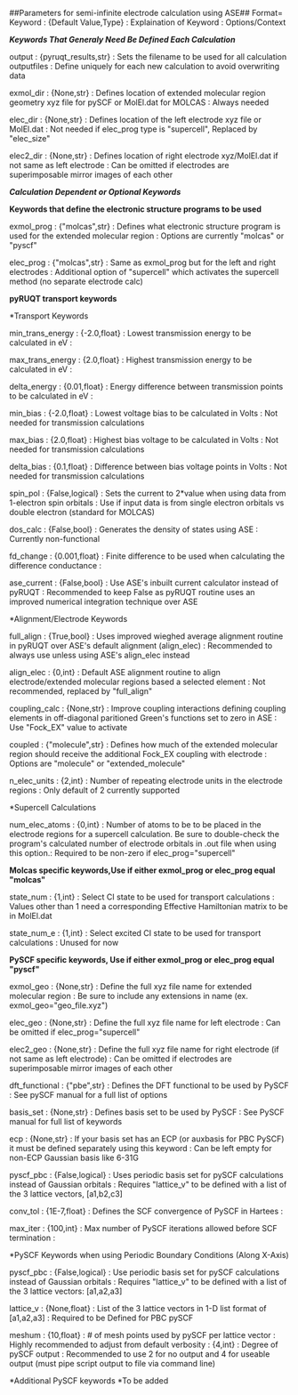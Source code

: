 ##Parameters for semi-infinite electrode calculation using ASE##
Format= Keyword : {Default Value,Type} : Explaination of Keyword : Options/Context

***Keywords That Generaly Need Be Defined Each Calculation***

output     : {pyruqt_results,str} : Sets the filename to be used for all calculation outputfiles                                      : Define uniquely for each new calculation to avoid overwriting data

exmol_dir : {None,str}           : Defines location of extended molecular region geometry xyz file for pySCF or MolEl.dat for MOLCAS : Always needed

elec_dir  : {None,str}           : Defines location of the left electrode xyz file or MolEl.dat                                      : Not needed if elec_prog type is "supercell", Replaced by "elec_size"

elec2_dir : {None,str}           : Defines location of right electrode xyz/MolEl.dat if not same as left electrode                   : Can be omitted if electrodes are superimposable mirror images of each other


***Calculation Dependent or Optional Keywords***

**Keywords that define the electronic structure programs to be used**

exmol_prog : {"molcas",str} : Defines what electronic structure program is used for the extended molecular region : Options are currently "molcas" or "pyscf"

elec_prog  : {"molcas",str} : Same as exmol_prog but for the left and right electrodes                            : Additional option of "supercell" which activates the supercell method (no separate electrode calc)


**pyRUQT transport keywords**

*Transport Keywords

min_trans_energy : {-2.0,float}    : Lowest transmission energy to be calculated  in eV                        :

max_trans_energy : {2.0,float}     : Highest transmission energy to be calculated in eV                        :

delta_energy     : {0.01,float}    : Energy difference between transmission points to be calculated in eV      :

min_bias         : {-2.0,float}    : Lowest voltage bias to be calculated in Volts                             : Not needed for transmission calculations

max_bias         : {2.0,float}     : Highest bias voltage to be calculated in Volts                            : Not needed for transmission calculations

delta_bias       : {0.1,float}     : Difference between bias voltage points in Volts                           : Not needed for transmission calculations

spin_pol         : {False,logical} : Sets the current to 2*value when using data from 1-electron spin orbitals : Use if input data is from single electron orbitals vs double electron (standard for MOLCAS)

dos_calc         : {False,bool}    : Generates the density of states using ASE                                 : Currently non-functional         

fd_change        : {0.001,float}   : Finite difference to be used when calculating the difference conductance  :

ase_current      : {False,bool}    : Use ASE's inbuilt current calculator instead of pyRUQT                    : Recommended to keep False as pyRUQT routine uses an improved numerical integration technique over ASE


*Alignment/Electrode Keywords

full_align    : {True,bool}      : Uses improved wieghed average alignment routine in pyRUQT over ASE's default alignment (align_elec)                      : Recommended to always use unless using ASE's align_elec instead

align_elec    : {0,int}          : Default ASE alignment routine to align electrode/extended molecular regions based a selected element                     : Not recommended, replaced by "full_align"

coupling_calc : {None,str}       : Improve coupling interactions defining coupling elements in off-diagonal paritioned Green's functions set to zero in ASE : Use "Fock_EX" value to activate

coupled       : {"molecule",str} : Defines how much of the extended molecular region should receive the additional Fock_EX coupling with electrode          : Options are "molecule" or "extended_molecule"

n_elec_units  : {2,int}          : Number of repeating electrode units in the electrode regions                                                             : Only default of 2 currently supported


*Supercell Calculations

num_elec_atoms : {0,int} : Number of atoms to be to be placed in the electrode regions for a supercell calculation. Be sure to double-check the program's calculated number of electrode orbitals in .out file when using this option.: Required to be non-zero if elec_prog="supercell"


**Molcas specific keywords,Use if either exmol_prog or elec_prog equal "molcas"**

state_num   : {1,int} : Select CI state to be used for transport calculations         : Values other than 1 need a corresponding Effective Hamiltonian matrix to be in MolEl.dat

state_num_e : {1,int} : Select excited CI state to be used for transport calculations : Unused for now


**PySCF specific keywords, Use if either exmol_prog or elec_prog equal "pyscf"**

exmol_geo      : {None,str}      : Define the full xyz file name for extended molecular region                                               : Be sure to include any extensions in name (ex. exmol_geo="geo_file.xyz")

elec_geo       : {None,str}      : Define the full xyz file name for left electrode                                                          : Can be omitted if elec_prog="supercell" 

elec2_geo      : {None,str}      : Define the full xyz file name for right electrode (if not same as left electrode)                         : Can be omitted if electrodes are superimposable mirror images of each other

dft_functional : {"pbe",str}     : Defines the DFT functional to be used by PySCF                                                            : See pySCF manual for a full list of options

basis_set      : {None,str}      : Defines basis set to be used by PySCF                                                                     : See PySCF manual for full list of keywords

ecp            : {None,str}      : If your basis set has an ECP (or auxbasis for PBC PySCF) it must be defined separately using this keyword : Can be left empty for non-ECP Gaussian basis like 6-31G

pyscf_pbc      : {False,logical} : Uses periodic basis set for pySCF calculations instead of Gaussian orbitals                               : Requires "lattice_v" to be defined with a list of the 3 lattice vectors, [a1,b2,c3]

conv_tol       : {1E-7,float}    : Defines the SCF convergence of PySCF in Hartees                                                           :

max_iter       : {100,int}       : Max number of PySCF iterations allowed before SCF termination                                             :


*PySCF Keywords when using Periodic Boundary Conditions (Along X-Axis)

pyscf_pbc     : {False,logical} : Use periodic basis set for pySCF calculations instead of Gaussian orbitals : Requires "lattice_v" to be defined with a list of the 3 lattice vectors: [a1,a2,a3]

lattice_v     : {None,float}    : List of the 3 lattice vectors in 1-D list format of [a1,a2,a3]             : Required to be Defined for PBC pySCF

meshum        : {10,float}      : # of mesh points used by pySCF per lattice vector                          : Highly recommended to adjust from default
verbosity     : {4,int}         : Degree of pySCF output                                                     : Recommended to use 2 for no output and 4 for useable output (must pipe script output to file via command line)

*Additional PySCF keywords
*To be added
